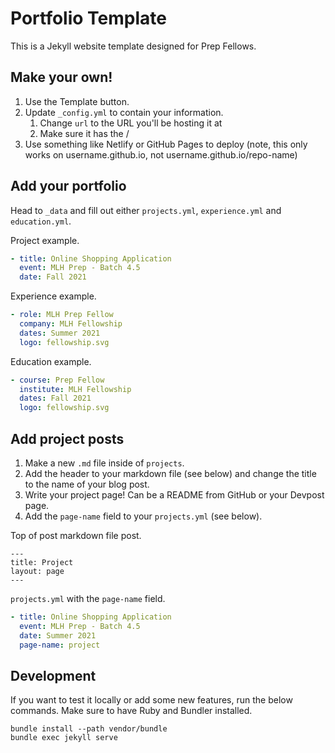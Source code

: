 # Portfolio Template

This is a Jekyll website template designed for Prep Fellows.

## Make your own!

1. Use the Template button.
2. Update `_config.yml` to contain your information.
   1. Change `url` to the URL you'll be hosting it at
   2. Make sure it has the /
3. Use something like Netlify or GitHub Pages to deploy (note, this only works on username.github.io, not username.github.io/repo-name)

## Add your portfolio

Head to `_data` and fill out either `projects.yml`, `experience.yml` and `education.yml`.

Project example.

```yaml
- title: Online Shopping Application
  event: MLH Prep - Batch 4.5
  date: Fall 2021
```

Experience example.

```yaml
- role: MLH Prep Fellow
  company: MLH Fellowship
  dates: Summer 2021
  logo: fellowship.svg
```

Education example.

```yaml
- course: Prep Fellow
  institute: MLH Fellowship
  dates: Fall 2021
  logo: fellowship.svg
```

## Add project posts

1. Make a new `.md` file inside of `projects`.
2. Add the header to your markdown file (see below) and change the title to the name of your blog post.
3. Write your project page! Can be a README from GitHub or your Devpost page.
4. Add the `page-name` field to your `projects.yml` (see below).

Top of post markdown file post.

```
---
title: Project
layout: page
---
```

`projects.yml` with the `page-name` field.

```yaml
- title: Online Shopping Application
  event: MLH Prep - Batch 4.5
  date: Summer 2021
  page-name: project
```

## Development

If you want to test it locally or add some new features, run the below commands. Make sure to have Ruby and Bundler installed.

```
bundle install --path vendor/bundle
bundle exec jekyll serve
```
